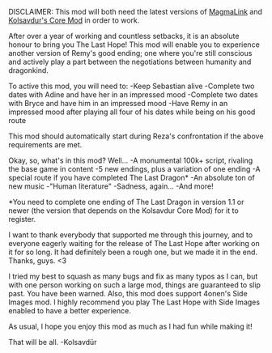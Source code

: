 DISCLAIMER: This mod will both need the latest versions of [MagmaLink](https://gitlab.com/jakzie2/awsw-magmalink) and [Kolsavdur's Core Mod](https://github.com/Kolsavdur/Kolsavdur-Core-Mod) in order to work.

After over a year of working and countless setbacks, it is an absolute honour to bring you The Last Hope!
This mod will enable you to experience another version of Remy's good ending; one where you're still conscious and actively play a part between the negotiations between humanity and dragonkind.

To active this mod, you will need to:
-Keep Sebastian alive
-Complete two dates with Adine and have her in an impressed mood
-Complete two dates with Bryce and have him in an impressed mood
-Have Remy in an impressed mood after playing all four of his dates while being on his good route

This mod should automatically start during Reza's confrontation if the above requirements are met.

Okay, so, what's in this mod? Well...
-A monumental 100k+ script, rivaling the base game in content
-5 new endings, plus a variation of one ending
-A special route if you have completed The Last Dragon*
-An absolute ton of new music
-"Human literature"
-Sadness, again...
-And more!

*You need to complete one ending of The Last Dragon in version 1.1 or newer (the version that depends on the Kolsavdur Core Mod) for it to register.

I want to thank everybody that supported me through this journey, and to everyone eagerly waiting for the release of The Last Hope after working on it for so long. It had definitely been a rough one, but we made it in the end. Thanks, guys. <3

I tried my best to squash as many bugs and fix as many typos as I can, but with one person working on such a large mod, things are guaranteed to slip past. You have been warned. Also, this mod does support 4onen's Side Images mod. I highly recommend you play The Last Hope with Side Images enabled to have a better experience.

As usual, I hope you enjoy this mod as much as I had fun while making it!

That will be all.
-Kolsavdür
